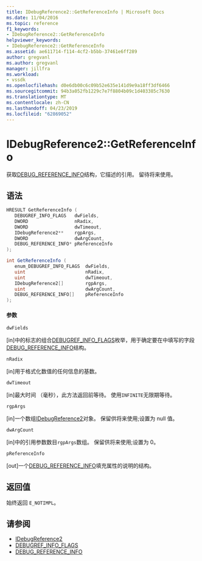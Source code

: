 ```yaml
---
title: IDebugReference2::GetReferenceInfo | Microsoft Docs
ms.date: 11/04/2016
ms.topic: reference
f1_keywords:
- IDebugReference2::GetReferenceInfo
helpviewer_keywords:
- IDebugReference2::GetReferenceInfo
ms.assetid: ae611714-f114-4cf2-b5bb-37461e6ff289
author: gregvanl
ms.author: gregvanl
manager: jillfra
ms.workload:
- vssdk
ms.openlocfilehash: d0e6db00c6c09b52e635e141d9e9a18ff3df6466
ms.sourcegitcommit: 94b3a052fb1229c7e7f8804b09c1d403385c7630
ms.translationtype: MT
ms.contentlocale: zh-CN
ms.lasthandoff: 04/23/2019
ms.locfileid: "62869052"
---
```

# <a name="idebugreference2getreferenceinfo"></a>IDebugReference2::GetReferenceInfo
获取[DEBUG_REFERENCE_INFO](../../../extensibility/debugger/reference/debug-reference-info.md)结构，它描述的引用。 留待将来使用。

## <a name="syntax"></a>语法

```cpp
HRESULT GetReferenceInfo ( 
   DEBUGREF_INFO_FLAGS   dwFields,
   DWORD                 nRadix,
   DWORD                 dwTimeout,
   IDebugReference2**    rgpArgs,
   DWORD                 dwArgCount,
   DEBUG_REFERENCE_INFO* pReferenceInfo
);
```

```csharp
int GetReferenceInfo ( 
   enum_DEBUGREF_INFO_FLAGS  dwFields,
   uint                      nRadix,
   uint                      dwTimeout,
   IDebugReference2[]        rgpArgs,
   uint                      dwArgCount,
   DEBUG_REFERENCE_INFO[]    pReferenceInfo
);
```

#### <a name="parameters"></a>参数
 `dwFields`

 [in]中的标志的组合[DEBUGREF_INFO_FLAGS](../../../extensibility/debugger/reference/debugref-info-flags.md)枚举，用于确定要在中填写的字段[DEBUG_REFERENCE_INFO](../../../extensibility/debugger/reference/debug-reference-info.md)结构。

 `nRadix`

 [in]用于格式化数值的任何信息的基数。

 `dwTimeout`

 [in]最大时间 （毫秒），此方法返回前等待。 使用`INFINITE`无限期等待。

 `rgpArgs`

 [in]一个数组[IDebugReference2](../../../extensibility/debugger/reference/idebugreference2.md)对象。 保留供将来使用;设置为 null 值。

 `dwArgCount`

 [in]中的引用参数数目`rgpArgs`数组。 保留供将来使用;设置为 0。

 `pReferenceInfo`

 [out]一个[DEBUG_REFERENCE_INFO](../../../extensibility/debugger/reference/debug-reference-info.md)填充属性的说明的结构。

## <a name="return-value"></a>返回值
 始终返回 `E_NOTIMPL`。

## <a name="see-also"></a>请参阅
- [IDebugReference2](../../../extensibility/debugger/reference/idebugreference2.md)
- [DEBUGREF_INFO_FLAGS](../../../extensibility/debugger/reference/debugref-info-flags.md)
- [DEBUG_REFERENCE_INFO](../../../extensibility/debugger/reference/debug-reference-info.md)